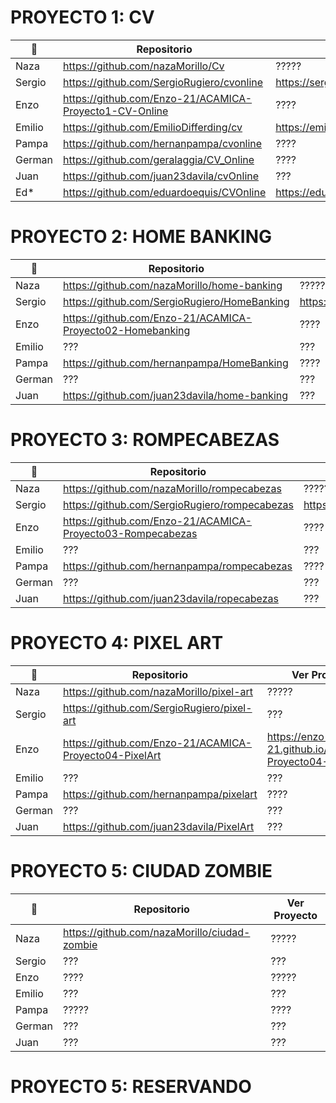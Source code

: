 # PROYECTO 1: CV

👤 | Repositorio | Ver Proyecto 
------------ | ------------- | -------------
Naza | https://github.com/nazaMorillo/Cv | ?????
Sergio | https://github.com/SergioRugiero/cvonline | https://sergiorugiero.github.io/cvonline/
Enzo | https://github.com/Enzo-21/ACAMICA-Proyecto1-CV-Online | ????
Emilio | https://github.com/EmilioDifferding/cv | https://emiliodifferding.github.io/cv/
Pampa | https://github.com/hernanpampa/cvonline | ????
German | https://github.com/geralaggia/CV_Online | ????
Juan | https://github.com/juan23davila/cvOnline | ???
Ed* | https://github.com/eduardoequis/CVOnline | https://eduardoequis.github.io/CVOnline/

# PROYECTO 2: HOME BANKING

👤 | Repositorio | Ver Proyecto 
------------ | ------------- | -------------
Naza | https://github.com/nazaMorillo/home-banking| ?????
Sergio | https://github.com/SergioRugiero/HomeBanking | https://sergiorugiero.github.io/HomeBanking/
Enzo | https://github.com/Enzo-21/ACAMICA-Proyecto02-Homebanking | ????
Emilio | ??? | ???
Pampa | https://github.com/hernanpampa/HomeBanking | ????
German | ??? | ???
Juan | https://github.com/juan23davila/home-banking | ???

# PROYECTO 3: ROMPECABEZAS

👤 | Repositorio | Ver Proyecto 
------------ | ------------- | -------------
Naza | https://github.com/nazaMorillo/rompecabezas | ?????
Sergio | https://github.com/SergioRugiero/rompecabezas | https://sergiorugiero.github.io/rompecabezas/
Enzo | https://github.com/Enzo-21/ACAMICA-Proyecto03-Rompecabezas | ????
Emilio | ??? | ???
Pampa | https://github.com/hernanpampa/rompecabezas | ????
German | ??? | ???
Juan | https://github.com/juan23davila/ropecabezas| ???

# PROYECTO 4: PIXEL ART

👤 | Repositorio | Ver Proyecto 
------------ | ------------- | -------------
Naza | https://github.com/nazaMorillo/pixel-art | ?????
Sergio | https://github.com/SergioRugiero/pixel-art | ???
Enzo | https://github.com/Enzo-21/ACAMICA-Proyecto04-PixelArt | https://enzo-21.github.io/ACAMICA-Proyecto04-PixelArt/ 
Emilio | ??? | ???
Pampa | https://github.com/hernanpampa/pixelart | ????
German | ??? | ???
Juan | https://github.com/juan23davila/PixelArt | ???


# PROYECTO 5: CIUDAD ZOMBIE

👤 | Repositorio | Ver Proyecto 
------------ | ------------- | -------------
Naza | https://github.com/nazaMorillo/ciudad-zombie | ?????
Sergio | ??? | ???
Enzo | ???? | ?????
Emilio | ??? | ???
Pampa | ????? | ????
German | ??? | ???
Juan | ??? | ???

# PROYECTO 5: RESERVANDO